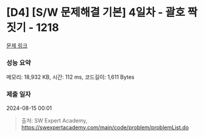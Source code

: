 # [D4] [S/W 문제해결 기본] 4일차 - 괄호 짝짓기 - 1218 

[문제 링크](https://swexpertacademy.com/main/code/problem/problemDetail.do?contestProbId=AV14eWb6AAkCFAYD) 

### 성능 요약

메모리: 18,932 KB, 시간: 112 ms, 코드길이: 1,611 Bytes

### 제출 일자

2024-08-15 00:01



> 출처: SW Expert Academy, https://swexpertacademy.com/main/code/problem/problemList.do